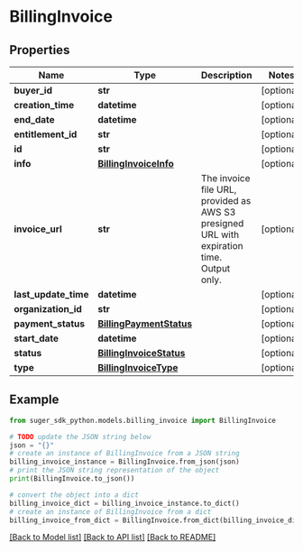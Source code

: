 # BillingInvoice


## Properties

Name | Type | Description | Notes
------------ | ------------- | ------------- | -------------
**buyer_id** | **str** |  | [optional] 
**creation_time** | **datetime** |  | [optional] 
**end_date** | **datetime** |  | [optional] 
**entitlement_id** | **str** |  | [optional] 
**id** | **str** |  | [optional] 
**info** | [**BillingInvoiceInfo**](BillingInvoiceInfo.md) |  | [optional] 
**invoice_url** | **str** | The invoice file URL, provided as AWS S3 presigned URL with expiration time. Output only. | [optional] 
**last_update_time** | **datetime** |  | [optional] 
**organization_id** | **str** |  | [optional] 
**payment_status** | [**BillingPaymentStatus**](BillingPaymentStatus.md) |  | [optional] 
**start_date** | **datetime** |  | [optional] 
**status** | [**BillingInvoiceStatus**](BillingInvoiceStatus.md) |  | [optional] 
**type** | [**BillingInvoiceType**](BillingInvoiceType.md) |  | [optional] 

## Example

```python
from suger_sdk_python.models.billing_invoice import BillingInvoice

# TODO update the JSON string below
json = "{}"
# create an instance of BillingInvoice from a JSON string
billing_invoice_instance = BillingInvoice.from_json(json)
# print the JSON string representation of the object
print(BillingInvoice.to_json())

# convert the object into a dict
billing_invoice_dict = billing_invoice_instance.to_dict()
# create an instance of BillingInvoice from a dict
billing_invoice_from_dict = BillingInvoice.from_dict(billing_invoice_dict)
```
[[Back to Model list]](../README.md#documentation-for-models) [[Back to API list]](../README.md#documentation-for-api-endpoints) [[Back to README]](../README.md)


